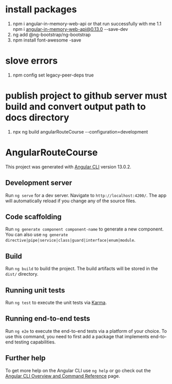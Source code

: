 # install packages 
1. npm i angular-in-memory-web-api 
or that run successfully with me 
1.1 npm i angular-in-memory-web-api@0.13.0 --save-dev
2. ng add @ng-bootstrap/ng-bootstrap
3. npm install font-awesome -save
# slove errors 
1. npm config set legacy-peer-deps true
# publish project to github server must build and convert output path to docs directory
1. npx ng build angularRouteCourse --configuration=development
# AngularRouteCourse

This project was generated with [Angular CLI](https://github.com/angular/angular-cli) version 13.0.2.

## Development server

Run `ng serve` for a dev server. Navigate to `http://localhost:4200/`. The app will automatically reload if you change any of the source files.

## Code scaffolding

Run `ng generate component component-name` to generate a new component. You can also use `ng generate directive|pipe|service|class|guard|interface|enum|module`.

## Build

Run `ng build` to build the project. The build artifacts will be stored in the `dist/` directory.

## Running unit tests

Run `ng test` to execute the unit tests via [Karma](https://karma-runner.github.io).

## Running end-to-end tests

Run `ng e2e` to execute the end-to-end tests via a platform of your choice. To use this command, you need to first add a package that implements end-to-end testing capabilities.

## Further help

To get more help on the Angular CLI use `ng help` or go check out the [Angular CLI Overview and Command Reference](https://angular.io/cli) page.

